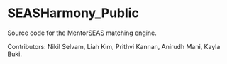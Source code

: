# SEASHarmony_Public
Source code for the MentorSEAS matching engine.

Contributors: Nikil Selvam, Liah Kim, Prithvi Kannan, Anirudh Mani, Kayla Buki.
